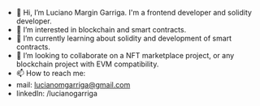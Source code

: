 - 👋 Hi, I’m Luciano Margin Garriga. I'm a frontend developer and solidity developer.
- 👀 I’m interested in blockchain and smart contracts.
- 🌱 I’m currently learning about solidity and development of smart contracts. 
- 💞️ I’m looking to collaborate on a NFT marketplace project, or any blockchain project with EVM compatibility.
- 📫 How to reach me:
- mail: lucianomgarriga@gmail.com
- linkedIn: /lucianogarriga

<!---
lucianogarriga/lucianogarriga is a ✨ special ✨ repository because its `README.md` (this file) appears on your GitHub profile.
You can click the Preview link to take a look at your changes.
--->
